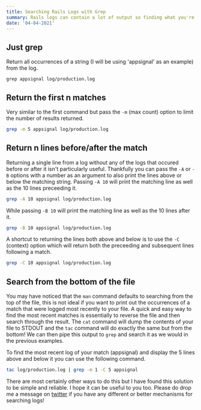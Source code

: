 ```yaml
---
title: Searching Rails Logs with Grep
summary: Rails logs can contain a lot of output so finding what you're looking for can be troublesome at times. Here are a few tricks for quickly finding what you need, from printing out a single line to multiple lines and their surrounding context.
date: '04-04-2021'
---
```


## Just grep

Return all occurrences of a string (I will be using 'appsignal' as an example) from the log.

```
grep appsignal log/production.log
```

## Return the first n matches

Very similar to the first command but pass the  `-m` (max count) option to limit the number of results returned.

```bash
grep -m 5 appsignal log/production.log
```

## Return n lines before/after the match

Returning a single line from a log without any of the logs that occured before or after it isn't particularly useful. Thankfully you can pass the `-A` or `-B` options with a number as an argument to also print the lines above or below the matching string. Passing `-A 10` will print the matching line as well as the 10 lines preceeding it.

```bash
grep -A 10 appsignal log/production.log
```

While passing `-B 10` will print the matching line as well as the 10 lines after it.

```bash
grep -B 10 appsignal log/production.log
```

A shortcut to returning the lines both above and below is to use the `-C` (context) option which will return both the preceeding and subsequent lines following a match.

```bash
grep -C 10 appsignal log/production.log
```

## Search from the bottom of the file

You may have noticed that the `man` command defaults to searching from the top of the file, this is not ideal if you want to print out the occurrences of a match that were logged most recently to your file. A quick and easy way to find the most recent matches is essentially to reverse the file and then search through the result. The `cat` command will dump the contents of your file to STDOUT and the `tac` command will do exactly the same but from the bottom! We can then pipe this output to `grep` and search it as we would in the previous examples.

To find the most recent log of your match (appsignal) and display the 5 lines above and below it you can use the following command.

```bash
tac log/production.log | grep -m 1 -C 5 appsignal
```

There are most certainly other ways to do this but I have found this solution to be simple and reliable. I hope it can be useful to you too. Please do drop me a message on [twitter](https://twitter.com/lewisyoul) if you have any different or better mechanisms for searching logs!